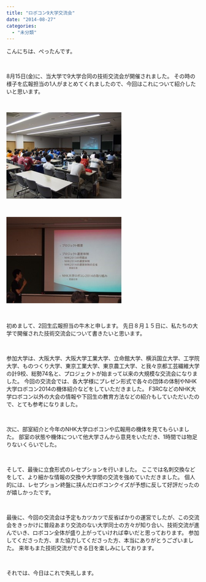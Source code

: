 ```yaml
---
title: "ロボコン9大学交流会"
date: "2014-08-27"
categories: 
  - "未分類"
---
```


こんにちは、ぺったんです。

 

8月15日(金)に、当大学で9大学合同の技術交流会が開催されました。 その時の様子を広報担当の1人がまとめてくれましたので、今回はこれについて紹介したいと思います。

 

[![2014.08.15_9college_1](images/P8150042-300x225.jpg)](http://www.fortefibre.net/blog/wp-content/uploads/2014/08/P8150042.jpg)

 

[![2014.08.15_9college_2](images/P8150048-300x225.jpg)](http://www.fortefibre.net/blog/wp-content/uploads/2014/08/P8150048.jpg)

 

初めまして、2回生広報担当の牛木と申します。 先日８月１５日に、私たちの大学で開催された技術交流会について書きたいと思います。

 

参加大学は、大阪大学、大阪大学工業大学、立命館大学、横浜国立大学、工学院大学、ものつくり大学、東京工業大学、東京農工大学、と我々京都工芸繊維大学の計9校、総勢74名と、プロジェクトが始まって以来の大規模な交流会になりました。 今回の交流会では、各大学様にプレゼン形式で各々の団体の体制やNHK大学ロボコン2014の機体紹介などをしていただきました。 F3RCなどのNHK大学ロボコン以外の大会の情報や下回生の教育方法などの紹介もしていただいたので、とても参考になりました。

 

次に、部室紹介と今年のNHK大学ロボコンや広報用の機体を見てもらいました。 部室の状態や機体について他大学さんから意見をいただき、1時間では物足りないくらいでした。

 

そして、最後に立食形式のレセプションを行いました。 ここでは名刺交換などをして、より細かな情報の交換や大学間の交流を強めていただきました。 個人的には、レセプション終盤に挟んだロボコンクイズが予想に反して好評だったのが嬉しかったです。

 

最後に、今回の交流会は予定もカツカツで反省ばかりの運営でしたが、この交流会をきっかけに普段あまり交流のない大学同士の方々が知り合い、技術交流が進んでいき、ロボコン全体が盛り上がっていければ幸いだと思っております。 参加してくださった方、また協力してくださった方、本当にありがとうございました。 来年もまた技術交流ができる日を楽しみにしております。

 

それでは、今日はこれで失礼します。
